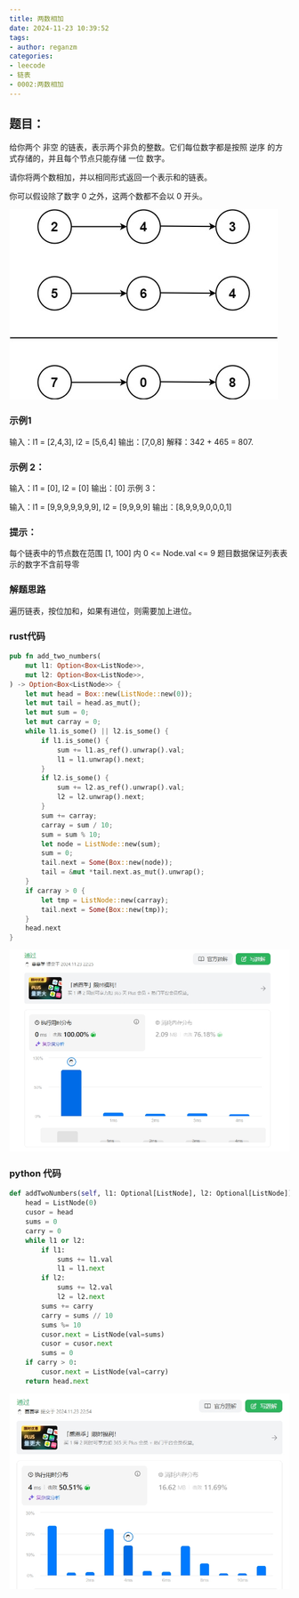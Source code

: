 ```yaml
---
title: 两数相加
date: 2024-11-23 10:39:52
tags:
- author: reganzm
categories:
- leecode
- 链表
- 0002:两数相加
---
```


## 题目：

给你两个 非空 的链表，表示两个非负的整数。它们每位数字都是按照 逆序 的方式存储的，并且每个节点只能存储 一位 数字。

请你将两个数相加，并以相同形式返回一个表示和的链表。

你可以假设除了数字 0 之外，这两个数都不会以 0 开头。

![](20241123-两数相加/add_two_nums.jpg)

### 示例1
输入：l1 = [2,4,3], l2 = [5,6,4]
输出：[7,0,8]
解释：342 + 465 = 807.

### 示例 2：

输入：l1 = [0], l2 = [0]
输出：[0]
示例 3：

输入：l1 = [9,9,9,9,9,9,9], l2 = [9,9,9,9]
输出：[8,9,9,9,0,0,0,1]

### 提示：

每个链表中的节点数在范围 [1, 100] 内
0 <= Node.val <= 9
题目数据保证列表表示的数字不含前导零


### 解题思路
遍历链表，按位加和，如果有进位，则需要加上进位。

### rust代码

```rust
pub fn add_two_numbers(
    mut l1: Option<Box<ListNode>>,
    mut l2: Option<Box<ListNode>>,
) -> Option<Box<ListNode>> {
    let mut head = Box::new(ListNode::new(0));
    let mut tail = head.as_mut();
    let mut sum = 0;
    let mut carray = 0;
    while l1.is_some() || l2.is_some() {
        if l1.is_some() {
            sum += l1.as_ref().unwrap().val;
            l1 = l1.unwrap().next;
        }
        if l2.is_some() {
            sum += l2.as_ref().unwrap().val;
            l2 = l2.unwrap().next;
        }
        sum += carray;
        carray = sum / 10;
        sum = sum % 10;
        let node = ListNode::new(sum);
        sum = 0;
        tail.next = Some(Box::new(node));
        tail = &mut *tail.next.as_mut().unwrap();
    }
    if carray > 0 {
        let tmp = ListNode::new(carray);
        tail.next = Some(Box::new(tmp));
    }
    head.next
}

```
![](20241123-两数相加/rust.png)

### python 代码

```python
def addTwoNumbers(self, l1: Optional[ListNode], l2: Optional[ListNode]) -> Optional[ListNode]:
    head = ListNode(0)
    cusor = head
    sums = 0
    carry = 0
    while l1 or l2:
        if l1:
            sums += l1.val
            l1 = l1.next
        if l2:
            sums += l2.val
            l2 = l2.next
        sums += carry
        carry = sums // 10
        sums %= 10
        cusor.next = ListNode(val=sums)
        cusor = cusor.next
        sums = 0
    if carry > 0:
        cusor.next = ListNode(val=carry)
    return head.next
```
![](20241123-两数相加/python.png)